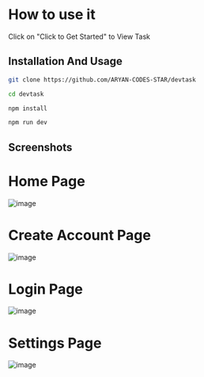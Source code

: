 # How to use it

Click on "Click to Get Started" to View Task

## Installation And Usage

```bash
git clone https://github.com/ARYAN-CODES-STAR/devtask

cd devtask

npm install

npm run dev

```

## Screenshots

# Home Page
![image](https://github.com/user-attachments/assets/19b7b60a-a77c-4801-ade1-c41b75a90fe1)

# Create Account Page
![image](https://github.com/user-attachments/assets/b73ff04e-1814-4314-979e-c4520c8b36ad)

# Login Page
![image](https://github.com/user-attachments/assets/77ffe87b-0025-44c3-b160-00b7359e3ef3)

# Settings Page
![image](https://github.com/user-attachments/assets/dcfd7b2d-da9f-4cfd-9703-36644c811496)


